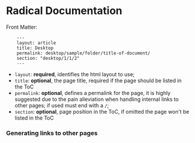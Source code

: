 # Radical Documentation

Front Matter:

        ---
        layout: article
        title: Desktop
        permalink: desktop/sample/folder/title-of-document/
        section: "desktop/1/1/2"
        ---

* `layout`: **required**, identifies the html layout to use;
* `title`: **optional**, the page title, required if the page should be listed in the ToC
* `permalink`: **optional**, defines a permalink for the page, it is highly suggested due to the pain alleviation when handling internal links to other pages; if used must end with a `/`; 
* `section`: **optional**, page position in the ToC, if omitted the page won't be listed in the ToC

### Generating links to other pages

